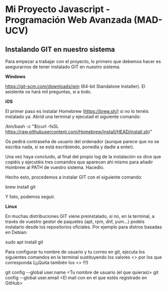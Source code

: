 # Mi Proyecto Javascript - Programación Web Avanzada (MAD-UCV)

## Instalando GIT en nuestro sistema

Para empezar a trabajar con el proyecto, lo primero que debemos hacer es asegurarnos de tener instalado GIT en nuestro sistema.

**Windows**

https://git-scm.com/downloads/win (64-bit Standalone Installer). El asistente os hará mil preguntas, sí a todo.

**iOS**

El primer paso es instalar Homebrew (https://brew.sh/) si no lo tenéis instalado ya.  Abrid una terminal y ejecutad el siguiente comando:

/bin/bash -c "$(curl -fsSL https://raw.githubusercontent.com/Homebrew/install/HEAD/install.sh)"

Os pedirá contraseña de usuario del ordenador (aunque parece que no se escriba nada, sí se está escribiendo, ponedla y dadle a enter).

Una vez haya concluido, al final del propio log de la instalación os dice que copiéis y ejecutéis tres comandos que aparecen ahí mismo para añadir Hombrew al PATH de vuestro sistema. Hacedlo.

Hecho esto, procedemos a instalar GIT con el siguiente comando: 

brew install git

Y listo, podemos seguir.

**Linux**

En muchas distribuciones GIT viene preinstalado, si no, en la terminal, a través de vuestro gestor de paquetes (apt, rpm, dnf, yum...) podéis instalarlo desde los repositorios oficiales. Por ejemplo para distros basadas en Debian:

sudo apt install git







Para configurar tu nombre de usuario y tu correo en git, ejecuta los siguientes comandos en la terminal sustituyendo los valores <> por los que corresponda (¡¡¡Quita también los <> !!!)

git config --global user.name <Tu nombre de usuario (el que quieras)>
git config --global user.email <El mail con en el que estés registrado en GitHub>

